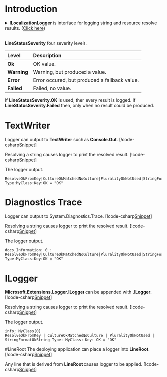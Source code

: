 ﻿# Introduction
<details>
  <summary><b>ILocalizationLogger</b> is interface for logging string and resource resolve results. (<u>Click here</u>)</summary>
[!code-csharp[Snippet](../../Lexical.Localization.Abstractions/Common/ILocalizationLogger.cs#Interface)]
</details>
<br />

**LineStatusSeverity** four severity levels.

| Level | Description |
|:-------|:-------|
| **Ok** | OK value. |
| **Warning** | Warning, but produced a value. |
| **Error** | Error occured, but produced a fallback value. |
| **Failed** | Failed, no value. |

If **LineStatusSeverity.OK** is used, then every result is logged.
If **LineStatusSeverity.Failed** then, only when no result could be produced.

# TextWriter
Logger can output to **TextWriter** such as **Console.Out**.
[!code-csharp[Snippet](Examples.cs#Snippet_0a)]

Resolving a string causes logger to print the resolved result.
[!code-csharp[Snippet](Examples.cs#Snippet_0b)]

The logger output.
```none
ResolveOkFromKey|CultureOkMatchedNoCulture|PluralityOkNotUsed|StringFormatOkString Type:MyClass:Key:OK = "OK"
```

# Diagnostics Trace
Logger can output to System.Diagnostics.Trace.
[!code-csharp[Snippet](Examples.cs#Snippet_2a)]

Resolving a string causes logger to print the resolved result.
[!code-csharp[Snippet](Examples.cs#Snippet_2b)]

The logger output.
```none
docs Information: 0 : ResolveOkFromKey|CultureOkMatchedNoCulture|PluralityOkNotUsed|StringFormatOkString Type:MyClass:Key:OK = "OK"
```

# ILogger
**Microsoft.Extensions.Logger.ILogger** can be appended with **.ILogger**.
[!code-csharp[Snippet](Examples.cs#Snippet_3a)]

Resolving a string causes logger to print the resolved result.
[!code-csharp[Snippet](Examples.cs#Snippet_3b)]

The logger output.
```none
info: MyClass[0]
ResolveOkFromKey | CultureOkMatchedNoCulture | PluralityOkNotUsed | StringFormatOkString Type: MyClass: Key: OK = "OK"
```

#LineRoot
The deploying application can place a logger into **LineRoot**.
[!code-csharp[Snippet](Examples.cs#Snippet_1a)]

Any line that is derived from **LineRoot** causes logger to be applied.
[!code-csharp[Snippet](Examples.cs#Snippet_1b)]
